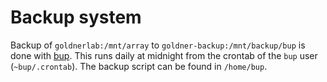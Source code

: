 # Backup system

Backup of `goldnerlab:/mnt/array` to
`goldner-backup:/mnt/backup/bup` is done with
[bup](http://github.com/bup/bup). This runs daily at midnight from the
crontab of the `bup` user (`~bup/.crontab`). The backup script can be
found in `/home/bup`.
